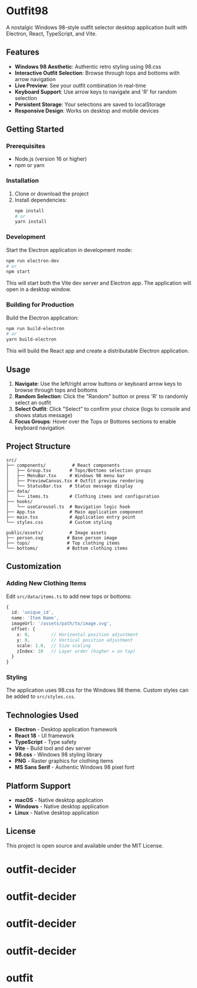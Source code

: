 # Outfit98

A nostalgic Windows 98-style outfit selector desktop application built with Electron, React, TypeScript, and Vite.

## Features

- **Windows 98 Aesthetic**: Authentic retro styling using 98.css
- **Interactive Outfit Selection**: Browse through tops and bottoms with arrow navigation
- **Live Preview**: See your outfit combination in real-time
- **Keyboard Support**: Use arrow keys to navigate and 'R' for random selection
- **Persistent Storage**: Your selections are saved to localStorage
- **Responsive Design**: Works on desktop and mobile devices

## Getting Started

### Prerequisites

- Node.js (version 16 or higher)
- npm or yarn

### Installation

1. Clone or download the project
2. Install dependencies:
   ```bash
   npm install
   # or
   yarn install
   ```

### Development

Start the Electron application in development mode:

```bash
npm run electron-dev
# or
npm start
```

This will start both the Vite dev server and Electron app. The application will open in a desktop window.

### Building for Production

Build the Electron application:

```bash
npm run build-electron
# or
yarn build-electron
```

This will build the React app and create a distributable Electron application.

## Usage

1. **Navigate**: Use the left/right arrow buttons or keyboard arrow keys to browse through tops and bottoms
2. **Random Selection**: Click the "Random" button or press 'R' to randomly select an outfit
3. **Select Outfit**: Click "Select" to confirm your choice (logs to console and shows status message)
4. **Focus Groups**: Hover over the Tops or Bottoms sections to enable keyboard navigation

## Project Structure

```
src/
├── components/          # React components
│   ├── Group.tsx       # Tops/Bottoms selection groups
│   ├── MenuBar.tsx     # Windows 98 menu bar
│   ├── PreviewCanvas.tsx # Outfit preview rendering
│   └── StatusBar.tsx   # Status message display
├── data/
│   └── items.ts        # Clothing items and configuration
├── hooks/
│   └── useCarousel.ts  # Navigation logic hook
├── App.tsx             # Main application component
├── main.tsx            # Application entry point
└── styles.css          # Custom styling

public/assets/          # Image assets
├── person.svg         # Base person image
├── tops/              # Top clothing items
└── bottoms/           # Bottom clothing items
```

## Customization

### Adding New Clothing Items

Edit `src/data/items.ts` to add new tops or bottoms:

```typescript
{
  id: 'unique_id',
  name: 'Item Name',
  imageUrl: '/assets/path/to/image.svg',
  offset: {
    x: 0,        // Horizontal position adjustment
    y: 0,        // Vertical position adjustment
    scale: 1.0,  // Size scaling
    zIndex: 10   // Layer order (higher = on top)
  }
}
```

### Styling

The application uses 98.css for the Windows 98 theme. Custom styles can be added to `src/styles.css`.

## Technologies Used

- **Electron** - Desktop application framework
- **React 18** - UI framework
- **TypeScript** - Type safety
- **Vite** - Build tool and dev server
- **98.css** - Windows 98 styling library
- **PNG** - Raster graphics for clothing items
- **MS Sans Serif** - Authentic Windows 98 pixel font

## Platform Support

- **macOS** - Native desktop application
- **Windows** - Native desktop application  
- **Linux** - Native desktop application

## License

This project is open source and available under the MIT License.
# outfit-decider
# outfit-decider
# outfit-decider
# outfit-decider
# outfit
